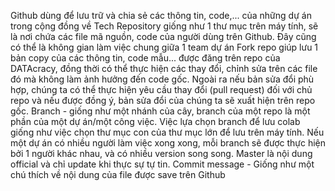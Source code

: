 Github dùng để lưu trữ và chia sẻ các thông tin, code,... của những dự án trong cộng đồng về Tech
Repository giống như 1 thư mục trên máy tính, sẽ là nơi chứa các file mã nguồn, code của người dùng trên Github. Đây cũng có thể là không gian làm việc chung giữa 1 team dự án
Fork repo giúp lưu 1 bản copy của các thông tin, code mẫu... được đăng trên repo của DATAcracy, đồng thời có thể thực hiện các thay đổi, chỉnh sửa trên các file đó mà không làm ảnh hưởng đến code gốc. Ngoài ra nếu bản sửa đổi phù hợp, chúng ta có thể thực hiện yêu cầu thay đổi (pull request) đối với chủ repo và nếu được đồng ý, bản sửa đổi của chúng ta sẽ xuất hiện trên repo gốc.
Branch - giống như một nhánh của cây, branch của một repo là một phần của một dự án/một công việc. Việc lựa chọn branch để lưu colab giống như việc chọn thư mục con của thư mục lớn để lưu trên máy tính. Nếu một dự án có nhiều người làm việc xong xong, mỗi branch sẽ được thực hiện bởi 1 người khác nhau, và có nhiều version song song. Master là nội dung official và chỉ update khi thực sự tự tin.
Commit message - Giống như một chú thích về nội dung của file được save trên Github
